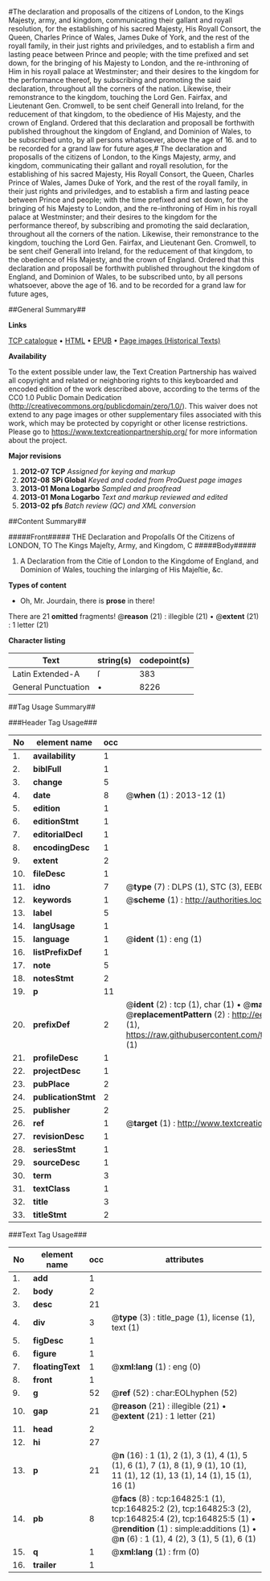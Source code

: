 #The declaration and proposalls of the citizens of London, to the Kings Majesty, army, and kingdom, communicating their gallant and royall resolution, for the establishing of his sacred Majesty, His Royall Consort, the Queen, Charles Prince of Wales, James Duke of York, and the rest of the royall family, in their just rights and priviledges, and to establish a firm and lasting peace between Prince and people; with the time prefixed and set down, for the bringing of his Majesty to London, and the re-inthroning of Him in his royall palace at Westminster; and their desires to the kingdom for the performance thereof, by subscribing and promoting the said declaration, throughout all the corners of the nation. Likewise, their remonstrance to the kingdom, touching the Lord Gen. Fairfax, and Lieutenant Gen. Cromwell, to be sent cheif Generall into Ireland, for the reducement of that kingdom, to the obedience of His Majesty, and the crown of England. Ordered that this declaration and proposall be forthwith published throughout the kingdom of England, and Dominion of Wales, to be subscribed unto, by all persons whatsoever, above the age of 16. and to be recorded for a grand law for future ages,#
The declaration and proposalls of the citizens of London, to the Kings Majesty, army, and kingdom, communicating their gallant and royall resolution, for the establishing of his sacred Majesty, His Royall Consort, the Queen, Charles Prince of Wales, James Duke of York, and the rest of the royall family, in their just rights and priviledges, and to establish a firm and lasting peace between Prince and people; with the time prefixed and set down, for the bringing of his Majesty to London, and the re-inthroning of Him in his royall palace at Westminster; and their desires to the kingdom for the performance thereof, by subscribing and promoting the said declaration, throughout all the corners of the nation. Likewise, their remonstrance to the kingdom, touching the Lord Gen. Fairfax, and Lieutenant Gen. Cromwell, to be sent cheif Generall into Ireland, for the reducement of that kingdom, to the obedience of His Majesty, and the crown of England. Ordered that this declaration and proposall be forthwith published throughout the kingdom of England, and Dominion of Wales, to be subscribed unto, by all persons whatsoever, above the age of 16. and to be recorded for a grand law for future ages,

##General Summary##

**Links**

[TCP catalogue](http://www.ota.ox.ac.uk/tcp/)  • 
[HTML](http://tei.it.ox.ac.uk/tcp/Texts-HTML/free/A82/A82045.html)  • 
[EPUB](http://tei.it.ox.ac.uk/tcp/Texts-EPUB/free/A82/A82045.epub) • 
[Page images (Historical Texts)](https://historicaltexts.jisc.ac.uk/eebo-99864720e)

**Availability**

To the extent possible under law, the Text Creation Partnership has waived all copyright and related or neighboring rights to this keyboarded and encoded edition of the work described above, according to the terms of the CC0 1.0 Public Domain Dedication (http://creativecommons.org/publicdomain/zero/1.0/). This waiver does not extend to any page images or other supplementary files associated with this work, which may be protected by copyright or other license restrictions. Please go to https://www.textcreationpartnership.org/ for more information about the project.

**Major revisions**

1. __2012-07__ __TCP__ *Assigned for keying and markup*
1. __2012-08__ __SPi Global__ *Keyed and coded from ProQuest page images*
1. __2013-01__ __Mona Logarbo__ *Sampled and proofread*
1. __2013-01__ __Mona Logarbo__ *Text and markup reviewed and edited*
1. __2013-02__ __pfs__ *Batch review (QC) and XML conversion*

##Content Summary##

#####Front#####
THE Declaration and Propoſalls Of the Citizens of LONDON, TO The Kings Majeſty, Army, and Kingdom, C
#####Body#####

1. A Declaration from the Citie of London to the Kingdome of England, and Dominion of Wales, touching the inlarging of His Majeſtie, &c.

**Types of content**

  * Oh, Mr. Jourdain, there is **prose** in there!

There are 21 **omitted** fragments! 
 @__reason__ (21) : illegible (21)  •  @__extent__ (21) : 1 letter (21)

**Character listing**


|Text|string(s)|codepoint(s)|
|---|---|---|
|Latin Extended-A|ſ|383|
|General Punctuation|•|8226|

##Tag Usage Summary##

###Header Tag Usage###

|No|element name|occ|attributes|
|---|---|---|---|
|1.|__availability__|1||
|2.|__biblFull__|1||
|3.|__change__|5||
|4.|__date__|8| @__when__ (1) : 2013-12 (1)|
|5.|__edition__|1||
|6.|__editionStmt__|1||
|7.|__editorialDecl__|1||
|8.|__encodingDesc__|1||
|9.|__extent__|2||
|10.|__fileDesc__|1||
|11.|__idno__|7| @__type__ (7) : DLPS (1), STC (3), EEBO-CITATION (1), PROQUEST (1), VID (1)|
|12.|__keywords__|1| @__scheme__ (1) : http://authorities.loc.gov/ (1)|
|13.|__label__|5||
|14.|__langUsage__|1||
|15.|__language__|1| @__ident__ (1) : eng (1)|
|16.|__listPrefixDef__|1||
|17.|__note__|5||
|18.|__notesStmt__|2||
|19.|__p__|11||
|20.|__prefixDef__|2| @__ident__ (2) : tcp (1), char (1)  •  @__matchPattern__ (2) : ([0-9\-]+):([0-9IVX]+) (1), (.+) (1)  •  @__replacementPattern__ (2) : http://eebo.chadwyck.com/downloadtiff?vid=$1&page=$2 (1), https://raw.githubusercontent.com/textcreationpartnership/Texts/master/tcpchars.xml#$1 (1)|
|21.|__profileDesc__|1||
|22.|__projectDesc__|1||
|23.|__pubPlace__|2||
|24.|__publicationStmt__|2||
|25.|__publisher__|2||
|26.|__ref__|1| @__target__ (1) : http://www.textcreationpartnership.org/docs/. (1)|
|27.|__revisionDesc__|1||
|28.|__seriesStmt__|1||
|29.|__sourceDesc__|1||
|30.|__term__|3||
|31.|__textClass__|1||
|32.|__title__|3||
|33.|__titleStmt__|2||


###Text Tag Usage###

|No|element name|occ|attributes|
|---|---|---|---|
|1.|__add__|1||
|2.|__body__|2||
|3.|__desc__|21||
|4.|__div__|3| @__type__ (3) : title_page (1), license (1), text (1)|
|5.|__figDesc__|1||
|6.|__figure__|1||
|7.|__floatingText__|1| @__xml:lang__ (1) : eng (0)|
|8.|__front__|1||
|9.|__g__|52| @__ref__ (52) : char:EOLhyphen (52)|
|10.|__gap__|21| @__reason__ (21) : illegible (21)  •  @__extent__ (21) : 1 letter (21)|
|11.|__head__|2||
|12.|__hi__|27||
|13.|__p__|21| @__n__ (16) : 1 (1), 2 (1), 3 (1), 4 (1), 5 (1), 6 (1), 7 (1), 8 (1), 9 (1), 10 (1), 11 (1), 12 (1), 13 (1), 14 (1), 15 (1), 16 (1)|
|14.|__pb__|8| @__facs__ (8) : tcp:164825:1 (1), tcp:164825:2 (2), tcp:164825:3 (2), tcp:164825:4 (2), tcp:164825:5 (1)  •  @__rendition__ (1) : simple:additions (1)  •  @__n__ (6) : 1 (1), 4 (2), 3 (1), 5 (1), 6 (1)|
|15.|__q__|1| @__xml:lang__ (1) : frm (0)|
|16.|__trailer__|1||

